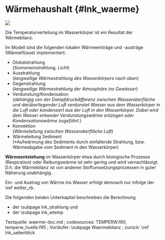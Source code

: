 Wärmehaushalt {#lnk_waerme}
=============

![](Waermehaushalts.png "")

Die Temperaturverteilung im Wasserkörper ist ein Resultat der Wärmebilanz.

Im Modell sind die folgenden lokalen Wärmeeinträge und -austräge 
(Wärmeflüsse) implementiert:

- Globalstrahlung <br> 
(*Sonneneinstrahlung, Licht*)
- Ausstrahlung <br> 
(*langwellige Wärmestrahlung des Wasserkörpers nach oben*)
- Gegenstrahlung <br> 
(*langwellige Wärmestrahlung der Atmosphäre ins Gewässer*)
- Verdunstung/Kondensation <br> 
(*abhängig von der Dampfdruckdifferenz zwischen 
Wasseroberfläche und darüberliegender Luft verdunstet Wasser aus dem 
Wasserkörper in die Luft oder kondensiert aus der Luft in den Wasserkörper.
Dabei wird dem Wasser entweder Verdunstungswärme entzogen oder 
Kondensationswärme zugeführt.*)
- Konvektion <br>
(*Wärmeleitung zwischen Wasseroberfläche Luft*)
- Wärmeleitung Sediment <br>
(*Aufwärmung des Sediments durch einfallende Strahlung, bzw. 
Wärmeabgabe vom Sediment in den Wasserkörper)

**Wärmeentstehung** im Wasserkörper etwa durch biologische Prozesse 
(Respiration) oder Reibungswärme ist sehr gering und wird vernachlässigt.
D.h. die Wärmebilanz ist von anderen Stoffumsetzungsprozessen in guter 
Näherung unabhängig. 

Ein- und Austrag von Wärme ins Wasser erfolgt demnach nur infolge der 
\ref wetter_rb.

Die folgenden beiden Unterkapitel beschreiben die Berechnung
- der \subpage lnk_strahlung und
- der \subpage lnk_wtemp


Textquelle: waerme-doc.md ; codesources: TEMPERW.f90, temperw_huelle.f95  ; Vorläufer: \subpage Waermebilanz ; zurück: \ref lnk_ueberblick

